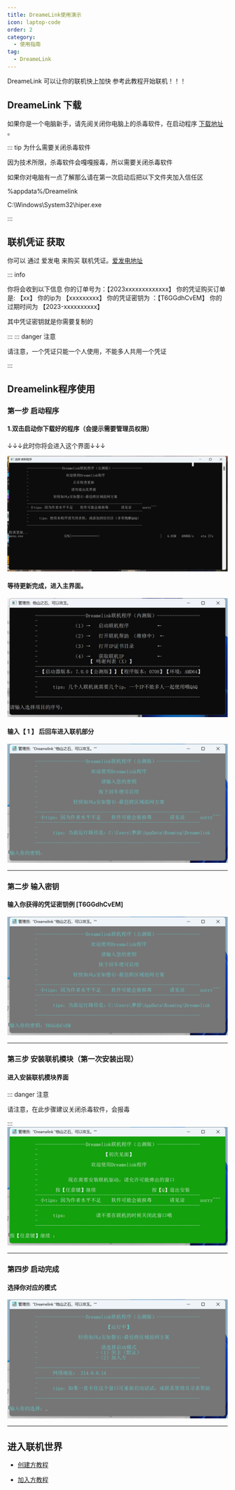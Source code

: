```yaml
---
title: DreameLink使用演示
icon: laptop-code
order: 2
category:
  - 使用指南
tag:
  - DreameLink
---
```


DreameLink 可以让你的联机快上加快
参考此教程开始联机！！！

<!-- more -->

## DreameLink 下载
如果你是一个电脑新手，请先阅关闭你电脑上的杀毒软件，在启动程序 [下载地址](https://wwsf.lanzouw.com/DMlink) 。

::: tip 为什么需要关闭杀毒软件

因为技术所限，杀毒软件会嘎嘎报毒，所以需要关闭杀毒软件

如果你对电脑有一点了解那么请在第一次启动后把以下文件夹加入信任区

%appdata%/Dreamelink

C:\Windows\System32\hiper.exe

:::

## 联机凭证 获取

你可以 通过 爱发电 来购买 联机凭证。[爱发电地址](https://afdian.net/a/Dream-entertainment)

::: info

你将会收到以下信息
你的订单号为：【2023xxxxxxxxxxxxx】
你的凭证购买订单是: 【xx】
你的ip为 【xxxxxxxxx】
你的凭证密钥为 ：【T6GGdhCvEM】
你的过期时间为 【2023-xxxxxxxxxx】

其中凭证密钥就是你需要复制的

:::
::: danger 注意

请注意，一个凭证只能一个人使用，不能多人共用一个凭证

:::

## Dreamelink程序使用

### 第一步 启动程序
#### 1.双击启动你下载好的程序（会提示需要管理员权限）

↓↓↓此时你将会进入这个界面↓↓↓

![更新界面](/assets/image/genxin.png "更新界面")

#### 等待更新完成，进入主界面。


![主界面](/assets/image/zhujiemian.png "主界面")


#### 输入【 1 】 后回车进入联机部分

![联机界面](/assets/image/lianjijiemian.png "联机界面")

---

### 第二步 输入密钥
#### 输入你获得的凭证密钥例 [T6GGdhCvEM]
![输入凭证](/assets/image/ljjm_sspz.png "联机界面")

---

### 第三步 安装联机模块（第一次安装出现）
#### 进入安装联机模块界面
::: danger 注意

请注意，在此步骤建议关闭杀毒软件，会报毒

:::
![安装联机模块](/assets/image/anzhuan.png "安装联机模块")

---

### 第四步 启动完成

#### 选择你对应的模式

![选择模式](/assets/image/xuanzhems.png "安装联机模块")

---

## 进入联机世界

- [创建方教程](/guide/bar/)

- [加入方教程](/guide/foo/)





